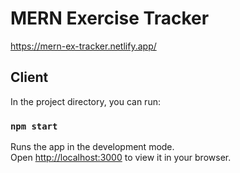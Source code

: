 # MERN Exercise Tracker

https://mern-ex-tracker.netlify.app/

## Client

In the project directory, you can run:

### `npm start`

Runs the app in the development mode.\
Open [http://localhost:3000](http://localhost:3000) to view it in your browser.
